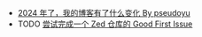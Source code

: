 - [2024 年了，我的博客有了什么变化 By pseudoyu](https://www.pseudoyu.com/zh/2024/06/29/what_changed_in_my_blog_2024/)
- TODO [尝试完成一个 Zed 仓库的 Good First Issue](https://github.com/zed-industries/zed/issues?q=sort%3Aupdated-desc+is%3Aopen+label%3A%22good+first+issue%22)